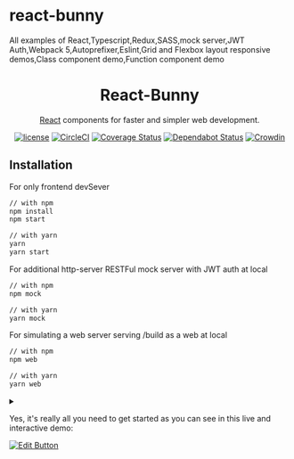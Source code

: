 # react-bunny
All examples of React,Typescript,Redux,SASS,mock server,JWT Auth,Webpack 5,Autoprefixer,Eslint,Grid and Flexbox layout responsive demos,Class component demo,Function component demo


<h1 align="center">React-Bunny</h1>

<div align="center">

[React](https://reactjs.org/) components for faster and simpler web development.

[![license](https://img.shields.io/badge/license-MIT-blue.svg)]()
[![CircleCI](https://img.shields.io/circleci/project/github/mui-org/material-ui/next.svg)](https://app.circleci.com/pipelines/github/zrwusa/react-bunny)
[![Coverage Status](https://img.shields.io/codecov/c/github/mui-org/material-ui/next.svg)](https://codecov.io/gh/zrwusa/react-bunny)
[![Dependabot Status](https://api.dependabot.com/badges/status?host=github&repo=mui-org/material-ui)](https://dependabot.com)
[![Crowdin](https://badges.crowdin.net/material-ui-docs/localized.svg)](https://crowdin.com/project/react-bunny)

</div>

## Installation
For only frontend devSever
```sh
// with npm
npm install
npm start

// with yarn
yarn
yarn start
```

For additional http-server RESTFul mock server with JWT auth at local
```sh
// with npm
npm mock

// with yarn
yarn mock
```

For simulating a web server serving /build as a web at local
```sh
// with npm
npm web

// with yarn
yarn web
```





<details>
  <summary></summary>
</details>


Yes, it's really all you need to get started as you can see in this live and interactive demo:

[![Edit Button](https://codesandbox.io/static/img/play-codesandbox.svg)](https://codesandbox.io/s/tender-meninsky-1pxqj)





